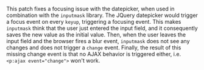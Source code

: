 This patch fixes a focusing issue with the datepicker, when used
in combination with the `inputmask` library. The JQuery datepicker
would trigger a focus event on every `keyup`, triggering a focusing
event. This makes `inputmask` think that the user just entered the
input field, and it consequently saves the new value as the initial
value. Then, when the user leaves the input field and the browser
fires a blur event, `inputmask` does not see any changes and does
not trigger a `change` event. Finally, the result of this missing
change event is that no AJAX behavior is triggered either, i.e.
`<p:ajax event="change">` won't work.